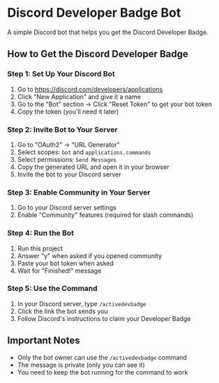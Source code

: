 # Discord Developer Badge Bot

A simple Discord bot that helps you get the Discord Developer Badge.

## How to Get the Discord Developer Badge

### Step 1: Set Up Your Discord Bot
1. Go to https://discord.com/developers/applications
2. Click "New Application" and give it a name
3. Go to the "Bot" section → Click "Reset Token" to get your bot token
4. Copy the token (you'll need it later)

### Step 2: Invite Bot to Your Server
1. Go to "OAuth2" → "URL Generator"
2. Select scopes: `bot` and `applications.commands`
3. Select permissions: `Send Messages`
4. Copy the generated URL and open it in your browser
5. Invite the bot to your Discord server

### Step 3: Enable Community in Your Server
1. Go to your Discord server settings
2. Enable "Community" features (required for slash commands)

### Step 4: Run the Bot
1. Run this project
2. Answer "y" when asked if you opened community
3. Paste your bot token when asked
4. Wait for "Finished!" message

### Step 5: Use the Command
1. In your Discord server, type `/activedevbadge`
2. Click the link the bot sends you
3. Follow Discord's instructions to claim your Developer Badge

## Important Notes
- Only the bot owner can use the `/activedevbadge` command
- The message is private (only you can see it)
- You need to keep the bot running for the command to work
